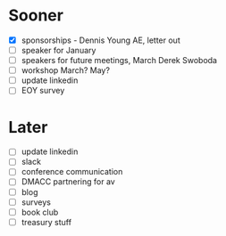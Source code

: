 # Sooner
- [x] sponsorships - Dennis Young AE, letter out
- [ ] speaker for January 
- [ ] speakers for future meetings, March Derek Swoboda
- [ ] workshop March? May?
- [ ] update linkedin
- [ ] EOY survey

# Later
- [ ] update linkedin
- [ ] slack
- [ ] conference communication
- [ ] DMACC partnering for av
- [ ] blog
- [ ] surveys
- [ ] book club
- [ ] treasury stuff
